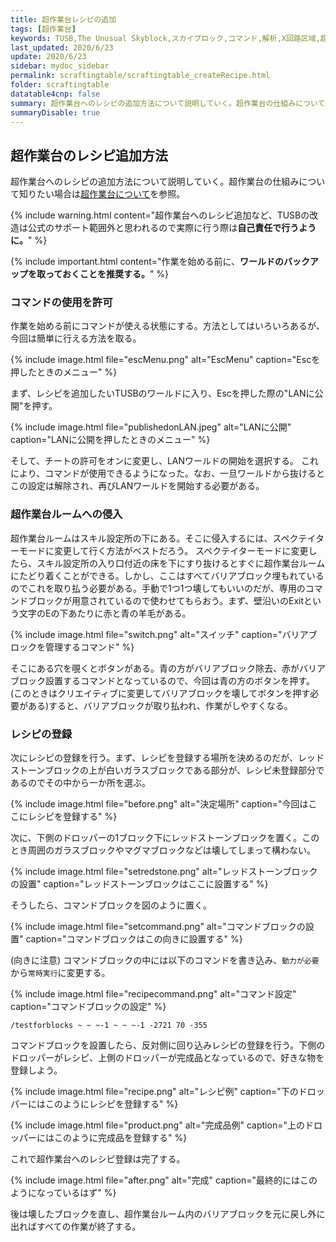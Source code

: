 ```yaml
---
title: 超作業台レシピの追加
tags: [超作業台]
keywords: TUSB,The Unusual Skyblock,スカイブロック,コマンド,解析,X回路区域,超作業台
last_updated: 2020/6/23
update: 2020/6/23
sidebar: mydoc_sidebar
permalink: scraftingtable/scraftingtable_createRecipe.html
folder: scraftingtable
datatable4cnp: false
summary: 超作業台へのレシピの追加方法について説明していく。超作業台の仕組みについて知りたい場合は超作業台についてを参照。
summaryDisable: true
---
```


## 超作業台のレシピ追加方法

超作業台へのレシピの追加方法について説明していく。超作業台の仕組みについて知りたい場合は[超作業台について]({{site.baseurl}}/scraftingtable/scraftingtable_about.html)を参照。

{% include warning.html content="超作業台へのレシピ追加など、TUSBの改造は公式のサポート範囲外と思われるので実際に行う際は**自己責任で行うように。**" %}

{% include important.html content="作業を始める前に、**ワールドのバックアップを取っておくことを推奨する。**" %}

### コマンドの使用を許可

作業を始める前にコマンドが使える状態にする。方法としてはいろいろあるが、今回は簡単に行える方法を取る。

{% include image.html file="escMenu.png" alt="EscMenu" caption="Escを押したときのメニュー" %}

まず、レシピを追加したいTUSBのワールドに入り、Escを押した際の"LANに公開"を押す。

{% include image.html file="publishedonLAN.jpeg" alt="LANに公開" caption="LANに公開を押したときのメニュー" %}

そして、チートの許可をオンに変更し、LANワールドの開始を選択する。
これにより、コマンドが使用できるようになった。なお、一旦ワールドから抜けるとこの設定は解除され、再びLANワールドを開始する必要がある。

### 超作業台ルームへの侵入

超作業台ルームはスキル設定所の下にある。そこに侵入するには、スペクテイターモードに変更して行く方法がベストだろう。
スペクテイターモードに変更したら、スキル設定所の入り口付近の床を下にすり抜けるとすぐに超作業台ルームにたどり着くことができる。しかし、ここはすべてバリアブロック埋もれているのでこれを取り払う必要がある。手動で1つ1つ壊してもいいのだが、専用のコマンドブロックが用意されているので使わせてもらおう。まず、壁沿いのExitという文字のEの下あたりに赤と青の羊毛がある。

{% include image.html file="switch.png" alt="スイッチ" caption="バリアブロックを管理するコマンド" %}

そこにある穴を覗くとボタンがある。青の方がバリアブロック除去、赤がバリアブロック設置するコマンドとなっているので、今回は青の方のボタンを押す。(このときはクリエイティブに変更してバリアブロックを壊してボタンを押す必要がある)すると、バリアブロックが取り払われ、作業がしやすくなる。

### レシピの登録

次にレシピの登録を行う。まず、レシピを登録する場所を決めるのだが、レッドストーンブロックの上が白いガラスブロックである部分が、レシピ未登録部分であるのでその中から一か所を選ぶ。

{% include image.html file="before.png" alt="決定場所" caption="今回はここにレシピを登録する" %}

次に、下側のドロッパーの1ブロック下にレッドストーンブロックを置く。このとき周囲のガラスブロックやマグマブロックなどは壊してしまって構わない。

{% include image.html file="setredstone.png" alt="レッドストーンブロックの設置" caption="レッドストーンブロックはここに設置する" %}

そうしたら、コマンドブロックを図のように置く。

{% include image.html file="setcommand.png" alt="コマンドブロックの設置" caption="コマンドブロックはこの向きに設置する" %}

(向きに注意) コマンドブロックの中には以下のコマンドを書き込み、`動力が必要`から`常時実行`に変更する。

{% include image.html file="recipecommand.png" alt="コマンド設定" caption="コマンドブロックの設定" %}

```minecraftcommand
/testforblocks ~ ~ ~-1 ~ ~ ~-1 -2721 70 -355
```

コマンドブロックを設置したら、反対側に回り込みレシピの登録を行う。下側のドロッパーがレシピ、上側のドロッパーが完成品となっているので、好きな物を登録しよう。

{% include image.html file="recipe.png" alt="レシピ例" caption="下のドロッパーにはこのようにレシピを登録する" %}

{% include image.html file="product.png" alt="完成品例" caption="上のドロッパーにはこのように完成品を登録する" %}

これで超作業台へのレシピ登録は完了する。

{% include image.html file="after.png" alt="完成" caption="最終的にはこのようになっているはず" %}

後は壊したブロックを直し、超作業台ルーム内のバリアブロックを元に戻し外に出ればすべての作業が終了する。
